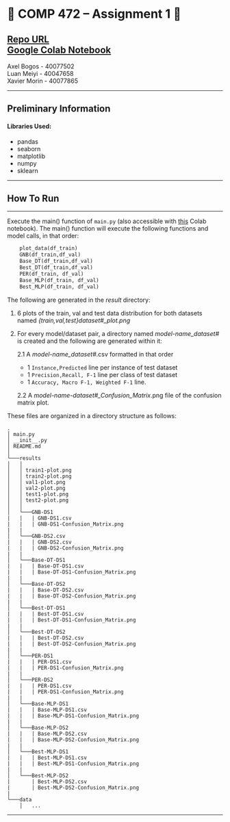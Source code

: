 # :beers: COMP 472 – Assignment 1 :tiger:

[Repo URL](https://github.com/AxelBogos/COMP472_A1) <br>
[Google Colab Notebook](https://colab.research.google.com/drive/1z5IqdQMRNb3Uyo8YO0zG7aFrire5tizM?usp=sharing)
---

Axel Bogos - 40077502 <br>
Luan Meiyi - 40047658 <br>
Xavier Morin - 40077865

---

## Preliminary Information

#### Libraries Used:
* pandas
* seaborn
* matplotlib
* numpy
* sklearn 
---

## How To Run 

---

Execute the main() function of ```main.py``` (also accessible with [this](https://colab.research.google.com/drive/1z5IqdQMRNb3Uyo8YO0zG7aFrire5tizM?usp=sharing) Colab notebook). The main() function will execute the following functions and model calls, in that order: 
```python
    plot_data(df_train)
    GNB(df_train,df_val)
    Base_DT(df_train,df_val)
    Best_DT(df_train,df_val)
    PER(df_train, df_val)
    Base_MLP(df_train, df_val)
    Best_MLP(df_train, df_val)
```
The following are generated in the *result* directory: 

1. 6 plots of the train, val and test data distribution for both datasets named *{train,val,test}dataset#_plot.png* 

2. For every model/dataset pair, a directory named *model-name_dataset#* is created and the following are generated within it: 

   2.1 A *model-name_dataset#*.csv formatted in that order
      * 1 ```Instance,Predicted``` line per instance of test dataset
      * 1 ```Precision,Recall, F-1``` line per class of test dataset
      * 1 ```Accuracy, Macro F-1, Weighted F-1``` line.
    
   2.2 A *model-name-dataset#_Confusion_Matrix*.png file of the confusion matrix plot. 

These files are organized in a directory structure as follows: 
```
.
│ main.py
│ __init__.py    
│ README.md
│
└───results
│   │
│   │ train1-plot.png
│   │ train2-plot.png
│   │ val1-plot.png
│   │ val2-plot.png
│   │ test1-plot.png
│   │ test2-plot.png
│   │
│   └───GNB-DS1
|   |   | GNB-DS1.csv
|   |   | GNB-DS1-Confusion_Matrix.png
|   |
│   └───GNB-DS2.csv
|   |   | GNB-DS2.csv
|   |   | GNB-DS2-Confusion_Matrix.png
|   |   
│   └───Base-DT-DS1
|   |   | Base-DT-DS1.csv
|   |   | Base-DT-DS1-Confusion_Matrix.png
|   |   
│   └───Base-DT-DS2
|   |   | Base-DT-DS2.csv
|   |   | Base-DT-DS2-Confusion_Matrix.png
|   |   
│   └───Best-DT-DS1
|   |   | Best-DT-DS1.csv
|   |   | Best-DT-DS1-Confusion_Matrix.png
|   |   
│   └───Best-DT-DS2
|   |   | Best-DT-DS2.csv
|   |   | Best-DT-DS2-Confusion_Matrix.png
|   |   
│   └───PER-DS1
|   |   | PER-DS1.csv
|   |   | PER-DS1-Confusion_Matrix.png
|   |   
│   └───PER-DS2
|   |   | PER-DS1.csv
|   |   | PER-DS1-Confusion_Matrix.png
|   |   
│   └───Base-MLP-DS1
|   |   | Base-MLP-DS1.csv
|   |   | Base-MLP-DS1-Confusion_Matrix.png
|   |   
│   └───Base-MLP-DS2
|   |   | Base-MLP-DS2.csv
|   |   | Base-MLP-DS2-Confusion_Matrix.png
|   |   
│   └───Best-MLP-DS1
|   |   | Best-MLP-DS1.csv
|   |   | Best-MLP-DS1-Confusion_Matrix.png
|   |   
│   └───Best-MLP-DS2
|       | Best-MLP-DS2.csv
|       | Best-MLP-DS2-Confusion_Matrix.png
|   
└───data
    │   ...
```
---
